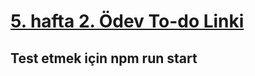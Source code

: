 # [5. hafta 2. Ödev To-do Linki](https://hardcore-ardinghelli-101d8c.netlify.app/)

## Test etmek için <b>npm run start </b>
